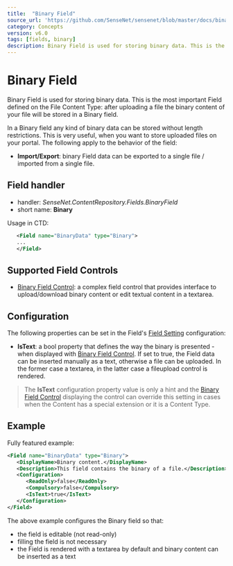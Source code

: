 ```yaml
---
title:  "Binary Field"
source_url: 'https://github.com/SenseNet/sensenet/blob/master/docs/binary-field.md'
category: Concepts
version: v6.0
tags: [fields, binary]
description: Binary Field is used for storing binary data. This is the most important Field defined on the File Content Type.
---
```


# Binary Field

Binary Field is used for storing binary data. This is the most important Field defined on the File Content Type: after uploading a file the binary content of your file will be stored in a Binary field.

In a Binary field any kind of binary data can be stored without length restrictions. This is very useful, when you want to store uploaded files on your portal. The following apply to the behavior of the field:

- **Import/Export**: binary Field data can be exported to a single file / imported from a single file.

## Field handler

- handler: *SenseNet.ContentRepository.Fields.BinaryField*
- short name: **Binary**

Usage in CTD:

```xml
   <Field name="BinaryData" type="Binary">
   ...
   </Field>
```

## Supported Field Controls

- [Binary Field Control](/docs/binary-fieldcontrol): a complex field control that provides interface to upload/download binary content or edit textual content in a textarea.

## Configuration

The following properties can be set in the Field's [Field Setting](/docs/field-setting) configuration:

- **IsText**: a bool property that defines the way the binary is presented - when displayed with [Binary Field Control](/docs/binary-fieldcontrol). If set to true, the Field data can be inserted manually as a text, otherwise a file can be uploaded. In the former case a textarea, in the latter case a fileupload control is rendered.

> The **IsText** configuration property value is only a hint and the [Binary Field Control](/docs/binary-fieldcontrol) displaying the control can override this setting in cases when the Content has a special extension or it is a Content Type.

## Example

Fully featured example:

```xml
<Field name="BinaryData" type="Binary">
   <DisplayName>Binary content.</DisplayName>
   <Description>This field contains the binary of a file.</Description>
   <Configuration>
      <ReadOnly>false</ReadOnly>
      <Compulsory>false</Compulsory>
      <IsText>true</IsText>
   </Configuration>
</Field>
```

The above example configures the Binary field so that:

- the field is editable (not read-only)
- filling the field is not necessary
- the Field is rendered with a textarea by default and binary content can be inserted as a text